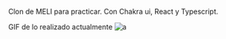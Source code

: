 Clon de MELI para practicar. Con Chakra ui, React y Typescript.

GIF de lo realizado actualmente
![a](https://media.giphy.com/media/izvwAS15m3qT8ERp6o/giphy.gif)
